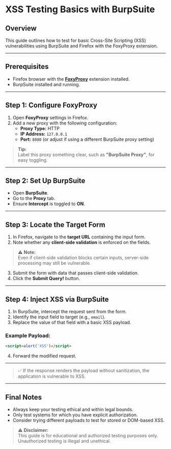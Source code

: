 # XSS Testing Basics with BurpSuite

## Overview

This guide outlines how to test for basic Cross-Site Scripting (XSS) vulnerabilities using BurpSuite and Firefox with the FoxyProxy extension.

---

## Prerequisites

- Firefox browser with the [**FoxyProxy**](https://getfoxyproxy.org/) extension installed.
- BurpSuite installed and running.

---

## Step 1: Configure FoxyProxy

1. Open **FoxyProxy** settings in Firefox.
2. Add a new proxy with the following configuration:
    - **Proxy Type:** HTTP
    - **IP Address:** `127.0.0.1`
    - **Port:** `8080` (or adjust if using a different BurpSuite proxy setting)

> **Tip:**  
> Label this proxy something clear, such as **"BurpSuite Proxy"**, for easy toggling.

---

## Step 2: Set Up BurpSuite

- Open **BurpSuite**.
- Go to the **Proxy** tab.
- Ensure **Intercept** is toggled to **ON**.

---

## Step 3: Locate the Target Form

1. In Firefox, navigate to the **target URL** containing the input form.
2. Note whether any **client-side validation** is enforced on the fields.

> ⚠️ **Note:**  
> Even if client-side validation blocks certain inputs, server-side processing may still be vulnerable.

3. Submit the form with data that passes client-side validation.
4. Click the **Submit Query!** button.

---

## Step 4: Inject XSS via BurpSuite

1. In BurpSuite, intercept the request sent from the form.
2. Identify the input field to target (e.g., `email`).
3. Replace the value of that field with a basic XSS payload.

### Example Payload:

```html
<script>alert('XSS')</script>
```

4. Forward the modified request.

---

> ✅ If the response renders the payload without sanitization, the application is vulnerable to XSS.

---

## Final Notes

- Always keep your testing ethical and within legal bounds.
- Only test systems for which you have explicit authorization.
- Consider trying different payloads to test for stored or DOM-based XSS.

> ⚠️ **Disclaimer:**  
> This guide is for educational and authorized testing purposes only. Unauthorized testing is illegal and unethical.
